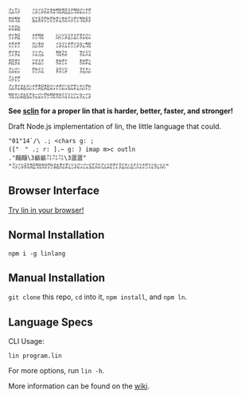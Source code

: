 ```
㌴㌂　　㌄㌄㌲㌗㌖㌕㍈㌖㌫㍌
㌗㌖　　㌮㌇㌙㌙㌠㌗㌂㌽㌖㌇
㌶㌚　　　　　　　　　　　　
㌽㌕　　㍌㌖　　㍖㌡㍈㍈㌟㌫
㍌㍌　　㍇㌗　　㌄㍑㍌㌡㍔㌖
㌽㌟　　㍑㌴　　㌖㌲　　㌟㍊
㌕㌟　　㌶㍈　　㌗㌽　　㌗㌠
㌴㌫　　㌙㍊　　㌇㌡　　㍃㍇
㌂㍌　　　　　　　　　　　　
㌴㌟㌚㍇㍌㌕㌕㌫㍌㌫㌮㌠㍇㌙
㌖㍇㌚㌮㍔㌫㌙㌖㌗㍊㍑㌭㍔㌄
```

**See [sclin](https://github.com/molarmanful/sclin) for a proper lin that is harder, better, faster, and stronger!**

Draft Node.js implementation of lin, the little language that could.

```
"01"14`/\ .; <chars g: ;
(["　" .; r: ].~ g: ) imap m>c outln
."㿳㿳\3㼳㼳㌳㌳㌳\3㿿㿿"
"㌂㌄㌇㌕㌖㌗㌙㌚㌟㌠㌡㌫㌭㌮㌲㌴㌶㌽㍃㍇㍈㍊㍌㍑㍔㍖"
```

## Browser Interface

[Try lin in your browser!](https://replit.com/@molarmanful/try-lin)

## Normal Installation

    npm i -g linlang

## Manual Installation

`git clone` this repo, `cd` into it, `npm install`, and `npm ln`.

## Language Specs

CLI Usage:

    lin program.lin

For more options, run `lin -h`.

More information can be found on the [wiki](https://github.com/molarmanful/lin/wiki).
